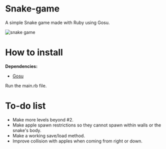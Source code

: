 # Snake-game
A simple Snake game made with Ruby using Gosu.


<img src='http://s16.postimg.org/k40s1mc3p/snake_game.jpg' border='0' alt="snake game" />


# How to install
<b>Dependencies:</b>
- <a href="http://www.libgosu.org/">Gosu</a>
 
Run the main.rb file.


# To-do list
- Make more levels beyond #2.
- Make apple spawn restrictions so they cannot spawn within walls or the snake's body.
- Make a working save/load method.
- Improve collision with apples when coming from right or down.
